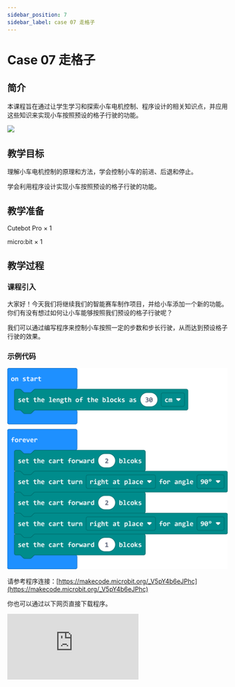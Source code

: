 ```yaml
---
sidebar_position: 7
sidebar_label: case 07 走格子
---
```


# Case 07 走格子

## 简介

本课程旨在通过让学生学习和探索小车电机控制、程序设计的相关知识点，并应用这些知识来实现小车按照预设的格子行驶的功能。

![](./images/cutebot-pro-case-06-01.png)

## 教学目标

理解小车电机控制的原理和方法，学会控制小车的前进、后退和停止。

学会利用程序设计实现小车按照预设的格子行驶的功能。

## 教学准备

Cutebot Pro × 1

micro:bit × 1

## 教学过程

### 课程引入

大家好！今天我们将继续我们的智能赛车制作项目，并给小车添加一个新的功能。你们有没有想过如何让小车能够按照我们预设的格子行驶呢？

我们可以通过编写程序来控制小车按照一定的步数和步长行驶，从而达到预设格子行驶的效果。

### 示例代码

![](./images/cutebot-pro-case-07-02.png)


请参考程序连接：[https://makecode.microbit.org/_V5pY4b6eJPhc](https://makecode.microbit.org/_V5pY4b6eJPhc)

你也可以通过以下网页直接下载程序。

<div
    style={{
        position: 'relative',
        paddingBottom: '60%',
        overflow: 'hidden',
    }}
>
    <iframe
        src="https://makecode.microbit.org/_V5pY4b6eJPhc"
        frameborder="0"
        sandbox="allow-popups allow-forms allow-scripts allow-same-origin"
        style={{
            position: 'absolute',
            width: '100%',
            height: '100%',
        }}
    />
</div>


### 团队合作与展示

学生分成小组，共同完成小车的制作和程序编写。

鼓励学生之间相互合作、交流和分享经验。

每个小组有机会向其他小组展示他们制作的智能赛车，并演示小车按照预设格子行驶的效果。

### 总结与反思

回顾课程内容，提醒学生掌握了哪些知识和技能。

引导学生讨论他们在制作过程中遇到的问题和困难，以及如何解决这些问题。

引导学生思考小车走格子的精度和控制能力的提升方向，如何优化小车的行驶效果和稳定性。

### 延伸活动

挑战学生设计更复杂的格子行驶路径。

引导学生思考如何利用传感器或其他模块辅助小车在格子行驶中的精准控制。

鼓励学生利用创造力和想象力，设计自己独特的小车行驶模式和路径规划。
